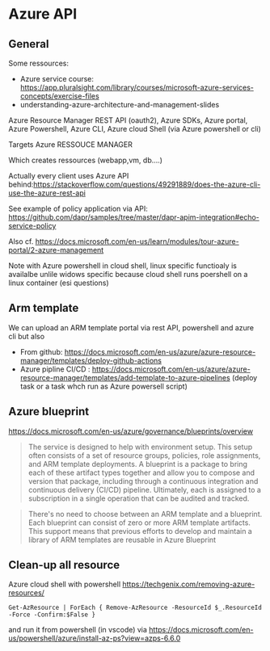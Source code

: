 # Azure API 


## General 

Some ressources:

- Azure service course: https://app.pluralsight.com/library/courses/microsoft-azure-services-concepts/exercise-files
- understanding-azure-architecture-and-management-slides

<!--
Slide 22. 2/azure source manager
confirm left is ARM API
--> 

Azure Resource Manager REST API (oauth2), Azure SDKs, Azure portal, Azure Powershell, Azure CLI, Azure cloud Shell (via Azure powershell or cli)

Targets Azure RESSOUCE MANAGER

Which creates ressources (webapp,vm, db....)

Actually every client uses Azure API behind:https://stackoverflow.com/questions/49291889/does-the-azure-cli-use-the-azure-rest-api


See example of  policy application via API: https://github.com/dapr/samples/tree/master/dapr-apim-integration#echo-service-policy


Also cf. 
https://docs.microsoft.com/en-us/learn/modules/tour-azure-portal/2-azure-management




Note with Azure powershell in cloud shell, linux specific functioaly is availalbe unlile widows specific because cloud shell runs poershell on a linux container (esi questions)


## Arm template

We can upload an ARM template portal via rest API, powershell and azure cli but also

- From github: https://docs.microsoft.com/en-us/azure/azure-resource-manager/templates/deploy-github-actions
- Azure pipline CI/CD : https://docs.microsoft.com/en-us/azure/azure-resource-manager/templates/add-template-to-azure-pipelines (deploy task or a task whch run as Azure powersell script)

<!--
slide 25
-->

## Azure blueprint


https://docs.microsoft.com/en-us/azure/governance/blueprints/overview


> The service is designed to help with environment setup. This setup often consists of a set of resource groups, policies, role assignments, and ARM template deployments. A blueprint is a package to bring each of these artifact types together and allow you to compose and version that package, including through a continuous integration and continuous delivery (CI/CD) pipeline. Ultimately, each is assigned to a subscription in a single operation that can be audited and tracked.

> There's no need to choose between an ARM template and a blueprint. Each blueprint can consist of zero or more ARM template artifacts. This support means that previous efforts to develop and maintain a library of ARM templates are reusable in Azure Blueprint



## Clean-up all resource

Azure cloud shell with powershell
https://techgenix.com/removing-azure-resources/

````
Get-AzResource | ForEach { Remove-AzResource -ResourceId $_.ResourceId -Force -Confirm:$False }
````

and run it from powershell (in vscode) via https://docs.microsoft.com/en-us/powershell/azure/install-az-ps?view=azps-6.6.0
